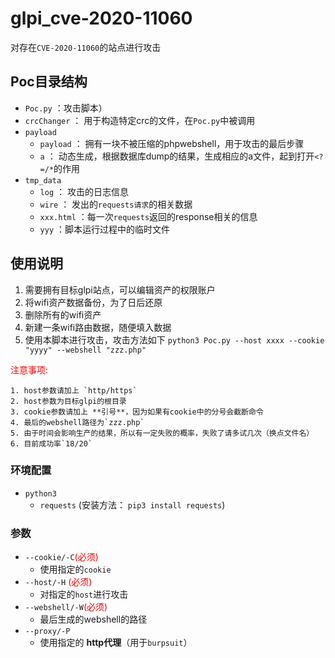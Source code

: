 # glpi_cve-2020-11060

对存在`CVE-2020-11060`的站点进行攻击



## Poc目录结构

-   `Poc.py`  ：攻击脚本）
-   `crcChanger` ： 用于构造特定crc的文件，在`Poc.py`中被调用
-   `payload` 
    -   `payload` ： 拥有一块不被压缩的phpwebshell，用于攻击的最后步骤
    -   `a` ： 动态生成，根据数据库dump的结果，生成相应的a文件，起到打开`<?=/*`的作用
-   `tmp_data`
    -   `log` ： 攻击的日志信息
    -   `wire`  ： 发出的`requests请求`的相关数据
    -   `xxx.html` ：每一次`requests`返回的response相关的信息
    -   `yyy` ：脚本运行过程中的临时文件



## 使用说明
1. 需要拥有目标glpi站点，可以编辑资产的权限账户
2. 将wifi资产数据备份，为了日后还原
3. 删除所有的wifi资产
4. 新建一条wifi路由数据，随便填入数据
5. 使用本脚本进行攻击，攻击方法如下
    `python3 Poc.py --host xxxx --cookie "yyyy" --webshell "zzz.php"`

<font color='red'>注意事项: </font>

	1. host参数请加上 `http/https`
	2. host参数为目标glpi的根目录
	3. cookie参数请加上 **引号**，因为如果有cookie中的分号会截断命令
	4. 最后的webshell路径为`zzz.php`
	5. 由于时间会影响生产的结果，所以有一定失败的概率，失败了请多试几次（换点文件名）
	6. 目前成功率`18/20`



### 环境配置

-   `python3`
    -   `requests` (安装方法： `pip3 install requests`)



### 参数

-   `--cookie/-C`<font color='red'>(必须)</font>
    -   使用指定的`cookie`
-   `--host/-H` <font color='red'>(必须)</font>
    -   对指定的`host`进行攻击
-   `--webshell/-W`<font color='red'>(必须)</font>
    -   最后生成的webshell的路径
-   `--proxy/-P`
    -   使用指定的 **http代理**（用于`burpsuit`）
